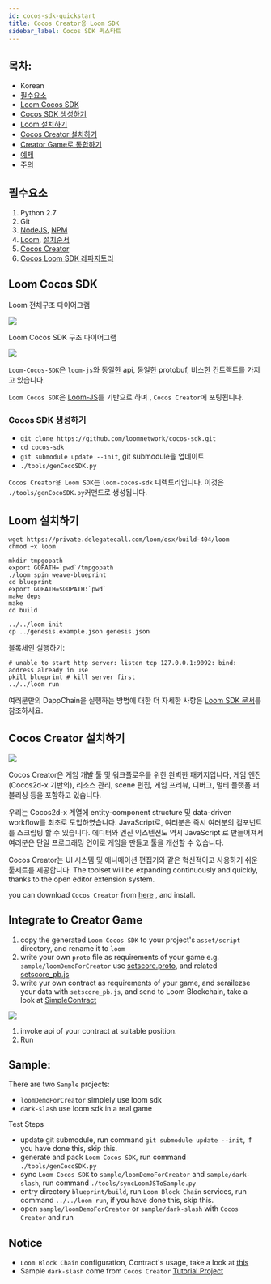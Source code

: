 ```yaml
---
id: cocos-sdk-quickstart
title: Cocos Creator용 Loom SDK
sidebar_label: Cocos SDK 퀵스타트
---
```

## 목차:

- Korean 
 - [필수요소](#prerequisites)
 - [Loom Cocos SDK](#loom-cocos-sdk)
 - [Cocos SDK 생성하기](#generate-cocos-sdk)
 - [Loom 설치하기](#install-loom)
 - [Cocos Creator 설치하기](#install-cocos-creator)
 - [Creator Game로 통합하기](#integrate-to-creator-game)
 - [예제](#sample)
 - [주의](#notice)

## 필수요소

1. Python 2.7
2. Git
3. [NodeJS](https://nodejs.org/en/), [NPM](https://www.npmjs.com/get-npm)
4. [Loom](https://loomx.io/), [설치순서](https://loomx.io/developers/docs/en/prereqs.html)
5. [Cocos Creator](http://www.cocos.com/creator)
6. [Cocos Loom SDK 레파지토리](https://github.com/loomnetwork/cocos-sdk/)

## Loom Cocos SDK

Loom 전체구조 다이어그램

![](/developers/img/Loom-Cocos-SDK.png)

Loom Cocos SDK 구조 다이어그램

![](/developers/img/loom-cocos-sdk-struct.png)

`Loom-Cocos-SDK`은 `loom-js`와 동일한 api, 동일한 protobuf, 비스한 컨트랙트를 가지고 있습니다.

`Loom Cocos SDK`은 [Loom-JS](https://github.com/loomnetwork/loom-js/)를 기반으로 하며 , `Cocos Creator`에 포팅됩니다.

### Cocos SDK 생성하기

- `git clone https://github.com/loomnetwork/cocos-sdk.git`
- `cd cocos-sdk`
- `git submodule update --init`, git submodule을 업데이트
- `./tools/genCocoSDK.py`

`Cocos Creator용 Loom SDK`는 `loom-cocos-sdk` 디렉토리입니다. 이것은 `./tools/genCocoSDK.py`커맨드로 생성됩니다.

## Loom 설치하기

    wget https://private.delegatecall.com/loom/osx/build-404/loom
    chmod +x loom
    
    mkdir tmpgopath
    export GOPATH=`pwd`/tmpgopath
    ./loom spin weave-blueprint
    cd blueprint
    export GOPATH=$GOPATH:`pwd`
    make deps
    make
    cd build
    
    ../../loom init
    cp ../genesis.example.json genesis.json
    

블록체인 실행하기:

    # unable to start http server: listen tcp 127.0.0.1:9092: bind: address already in use
    pkill blueprint # kill server first
    ../../loom run
    

여러분만의 DappChain을 실행하는 방법에 대한 더 자세한 사항은 [Loom SDK 문서](https://loomx.io/developers/docs/en/prereqs.html)를 참조하세요.

## Cocos Creator 설치하기

![](http://www.cocos2d-x.org/s/images/creator_192.png)

Cocos Creator은 게임 개발 툴 및 워크플로우를 위한 완벽한 패키지입니다, 게임 엔진 (Cocos2d-x 기반의), 리소스 관리, scene 편집, 게임 프리뷰, 디버그, 멀티 플랫폼 퍼블리싱 등을 포함하고 있습니다.

우리는 Cocos2d-x 계열에 entity-component structure 및 data-driven workflow를 최초로 도입하였습니다. JavaScript로, 여러분은 즉시 여러분의 컴포넌트를 스크립팅 할 수 있습니다. 에디터와 엔진 익스텐션도 역시 JavaScript 로 만들어져서 여러분은 단일 프로그래밍 언어로 게임을 만들고 툴을 개선할 수 있습니다.

Cocos Creator는 UI 시스템 및 애니메이션 편집기와 같은 혁신적이고 사용하기 쉬운 툴세트를 제공합니다. The toolset will be expanding continuously and quickly, thanks to the open editor extension system.

you can download `Cocos Creator` from [here](http://www.cocos.com/creator) , and install.

## Integrate to Creator Game

1. copy the generated `Loom Cocos SDK` to your project's `asset/script` directory, and rename it to `loom`
2. write your own `proto` file as requirements of your game e.g. `sample/loomDemoForCreator` use [setscore.proto](https://github.com/loomnetwork/phaser-sdk-demo/blob/master/src/assets/protobuff/setscore.proto), and related [setscore_pb.js](https://github.com/loomnetwork/phaser-sdk-demo/blob/master/src/assets/protobuff/setscore_pb.js)
3. write yur own contract as requirements of your game, and serailezse your data with `setscore_pb.js`, and send to Loom Blockchain, take a look at [SimpleContract](https://github.com/loomnetwork/phaser-sdk-demo/blob/master/src/SimpleContract.js)

![](/developers/img/script_loom_folder.png)

1. invoke api of your contract at suitable position.
2. Run

## Sample:

There are two `Sample` projects:

- `loomDemoForCreator` simplely use loom sdk
- `dark-slash` use loom sdk in a real game

Test Steps

- update git submodule, run command `git submodule update --init`, if you have done this, skip this.
- generate and pack `Loom Cocos SDK`, run command `./tools/genCocoSDK.py`
- sync `Loom Cocos SDK` to `sample/loomDemoForCreator` and `sample/dark-slash`, run command `./tools/syncLoomJSToSample.py`
- entry directory `blueprint/build`, run `Loom Block Chain` services, run command `../../loom run`, if you have done this, skip this.
- open `sample/loomDemoForCreator` or `sample/dark-slash` with `Cocos Creator` and run

## Notice

- `Loom Block Chain` configuration, Contract's usage, take a look at [this](https://loomx.io/developers/docs/en/prereqs.html)
- Sample `dark-slash` come from `Cocos Creator` [Tutorial Project](https://github.com/cocos-creator/tutorial-dark-slash)